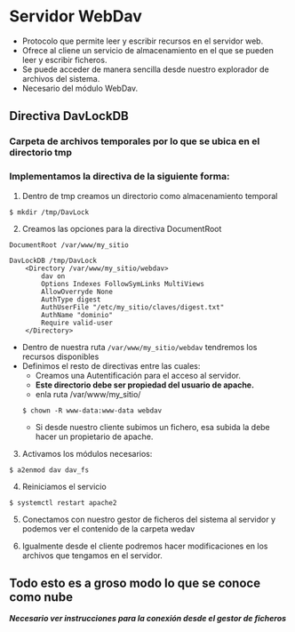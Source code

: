 # Servidor WebDav
- Protocolo que permite leer y escribir recursos en el servidor web.
- Ofrece al cliene un servicio de almacenamiento en el que se pueden leer y escribir ficheros.
- Se puede acceder de manera sencilla desde nuestro explorador de archivos del sistema.
- Necesario del módulo WebDav.

## Directiva DavLockDB
### Carpeta de archivos temporales por lo que se ubica en el directorio tmp
### Implementamos la directiva de la siguiente forma:
1. Dentro de tmp creamos un directorio como almacenamiento temporal
``````
$ mkdir /tmp/DavLock
``````
2. Creamos las opciones para la directiva DocumentRoot
``````
DocumentRoot /var/www/my_sitio

DavLockDB /tmp/DavLock
    <Directory /var/www/my_sitio/webdav>
        dav on
        Options Indexes FollowSymLinks MultiViews
        AllowOverryde None
        AuthType digest
        AuthUserFile "/etc/my_sitio/claves/digest.txt"
        AuthName "dominio"
        Require valid-user
    </Directory>
``````
* Dentro de nuestra ruta `/var/www/my_sitio/webdav` tendremos los recursos disponibles
* Definimos el resto de directivas entre las cuales:
    * Creamos una Autentificación para el acceso al servidor.
    * **Este directorio debe ser propiedad del usuario de apache.**
    *  enla ruta /var/www/my_sitio/
    ``````
    $ chown -R www-data:www-data webdav
    ``````
    * Si desde nuestro cliente subimos un fichero, esa subida la debe hacer un propietario de apache.

3. Activamos los módulos necesarios:

``````
$ a2enmod dav dav_fs
``````

4. Reiniciamos el servicio

``````
$ systemctl restart apache2
``````
5. Conectamos con nuestro gestor de ficheros del sistema al servidor y podemos ver el contenido de la carpeta wedav

6. Igualmente desde el cliente podremos hacer modificaciones en los archivos que tengamos en el servidor.

## Todo esto es a groso modo lo que se conoce como nube

***Necesario ver instrucciones para la conexión desde el gestor de ficheros***
